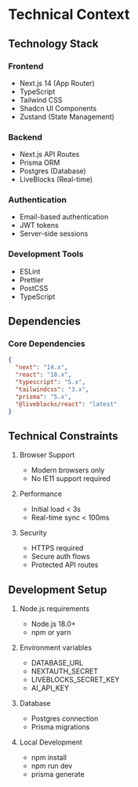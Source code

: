 # Technical Context

## Technology Stack

### Frontend

- Next.js 14 (App Router)
- TypeScript
- Tailwind CSS
- Shadcn UI Components
- Zustand (State Management)

### Backend

- Next.js API Routes
- Prisma ORM
- Postgres (Database)
- LiveBlocks (Real-time)

### Authentication

- Email-based authentication
- JWT tokens
- Server-side sessions

### Development Tools

- ESLint
- Prettier
- PostCSS
- TypeScript

## Dependencies

### Core Dependencies

```json
{
  "next": "14.x",
  "react": "18.x",
  "typescript": "5.x",
  "tailwindcss": "3.x",
  "prisma": "5.x",
  "@liveblocks/react": "latest"
}
```

## Technical Constraints

1. Browser Support

   - Modern browsers only
   - No IE11 support required

2. Performance

   - Initial load < 3s
   - Real-time sync < 100ms

3. Security
   - HTTPS required
   - Secure auth flows
   - Protected API routes

## Development Setup

1. Node.js requirements

   - Node.js 18.0+
   - npm or yarn

2. Environment variables

   - DATABASE_URL
   - NEXTAUTH_SECRET
   - LIVEBLOCKS_SECRET_KEY
   - AI_API_KEY

3. Database

   - Postgres connection
   - Prisma migrations

4. Local Development
   - npm install
   - npm run dev
   - prisma generate
